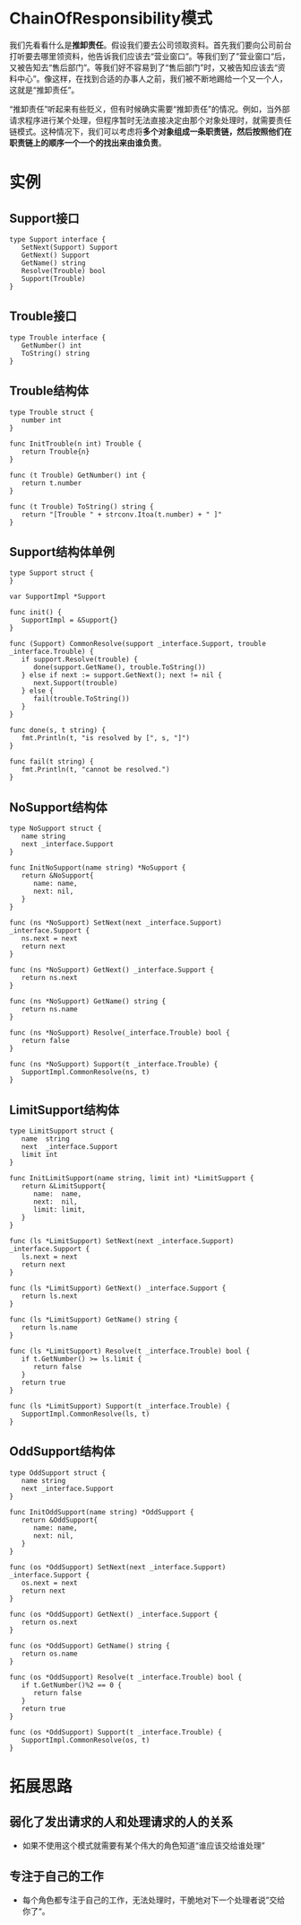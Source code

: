 # ChainOfResponsibility模式

​	我们先看看什么是**推卸责任**。假设我们要去公司领取资料。首先我们要向公司前台打听要去哪里领资料，他告诉我们应该去“营业窗口”。等我们到了”营业窗口“后，又被告知去“售后部门”。等我们好不容易到了“售后部门”时，又被告知应该去“资料中心”。像这样，在找到合适的办事人之前，我们被不断地踢给一个又一个人，这就是“推卸责任”。

​	“推卸责任”听起来有些贬义，但有时候确实需要“推卸责任”的情况。例如，当外部请求程序进行某个处理，但程序暂时无法直接决定由那个对象处理时，就需要责任链模式。这种情况下，我们可以考虑将**多个对象组成一条职责链，然后按照他们在职责链上的顺序一个一个的找出来由谁负责**。

# 实例

## Support接口

```golang
type Support interface {
   SetNext(Support) Support
   GetNext() Support
   GetName() string
   Resolve(Trouble) bool
   Support(Trouble)
}
```

## Trouble接口

```golang
type Trouble interface {
   GetNumber() int
   ToString() string
}
```

## Trouble结构体

```golang
type Trouble struct {
   number int
}

func InitTrouble(n int) Trouble {
   return Trouble{n}
}

func (t Trouble) GetNumber() int {
   return t.number
}

func (t Trouble) ToString() string {
   return "[Trouble " + strconv.Itoa(t.number) + " ]"
}
```

## Support结构体单例

```golang
type Support struct {
}

var SupportImpl *Support

func init() {
   SupportImpl = &Support{}
}

func (Support) CommonResolve(support _interface.Support, trouble _interface.Trouble) {
   if support.Resolve(trouble) {
      done(support.GetName(), trouble.ToString())
   } else if next := support.GetNext(); next != nil {
      next.Support(trouble)
   } else {
      fail(trouble.ToString())
   }
}

func done(s, t string) {
   fmt.Println(t, "is resolved by [", s, "]")
}

func fail(t string) {
   fmt.Println(t, "cannot be resolved.")
}
```

## NoSupport结构体

```golang
type NoSupport struct {
   name string
   next _interface.Support
}

func InitNoSupport(name string) *NoSupport {
   return &NoSupport{
      name: name,
      next: nil,
   }
}

func (ns *NoSupport) SetNext(next _interface.Support) _interface.Support {
   ns.next = next
   return next
}

func (ns *NoSupport) GetNext() _interface.Support {
   return ns.next
}

func (ns *NoSupport) GetName() string {
   return ns.name
}

func (ns *NoSupport) Resolve(_interface.Trouble) bool {
   return false
}

func (ns *NoSupport) Support(t _interface.Trouble) {
   SupportImpl.CommonResolve(ns, t)
}
```

## LimitSupport结构体

```golang
type LimitSupport struct {
   name  string
   next  _interface.Support
   limit int
}

func InitLimitSupport(name string, limit int) *LimitSupport {
   return &LimitSupport{
      name:  name,
      next:  nil,
      limit: limit,
   }
}

func (ls *LimitSupport) SetNext(next _interface.Support) _interface.Support {
   ls.next = next
   return next
}

func (ls *LimitSupport) GetNext() _interface.Support {
   return ls.next
}

func (ls *LimitSupport) GetName() string {
   return ls.name
}

func (ls *LimitSupport) Resolve(t _interface.Trouble) bool {
   if t.GetNumber() >= ls.limit {
      return false
   }
   return true
}

func (ls *LimitSupport) Support(t _interface.Trouble) {
   SupportImpl.CommonResolve(ls, t)
}
```

## OddSupport结构体

```golang
type OddSupport struct {
   name string
   next _interface.Support
}

func InitOddSupport(name string) *OddSupport {
   return &OddSupport{
      name: name,
      next: nil,
   }
}

func (os *OddSupport) SetNext(next _interface.Support) _interface.Support {
   os.next = next
   return next
}

func (os *OddSupport) GetNext() _interface.Support {
   return os.next
}

func (os *OddSupport) GetName() string {
   return os.name
}

func (os *OddSupport) Resolve(t _interface.Trouble) bool {
   if t.GetNumber()%2 == 0 {
      return false
   }
   return true
}

func (os *OddSupport) Support(t _interface.Trouble) {
   SupportImpl.CommonResolve(os, t)
}
```

# 拓展思路

## 弱化了发出请求的人和处理请求的人的关系

* 如果不使用这个模式就需要有某个伟大的角色知道“谁应该交给谁处理”

## 专注于自己的工作

* 每个角色都专注于自己的工作，无法处理时，干脆地对下一个处理者说”交给你了“。